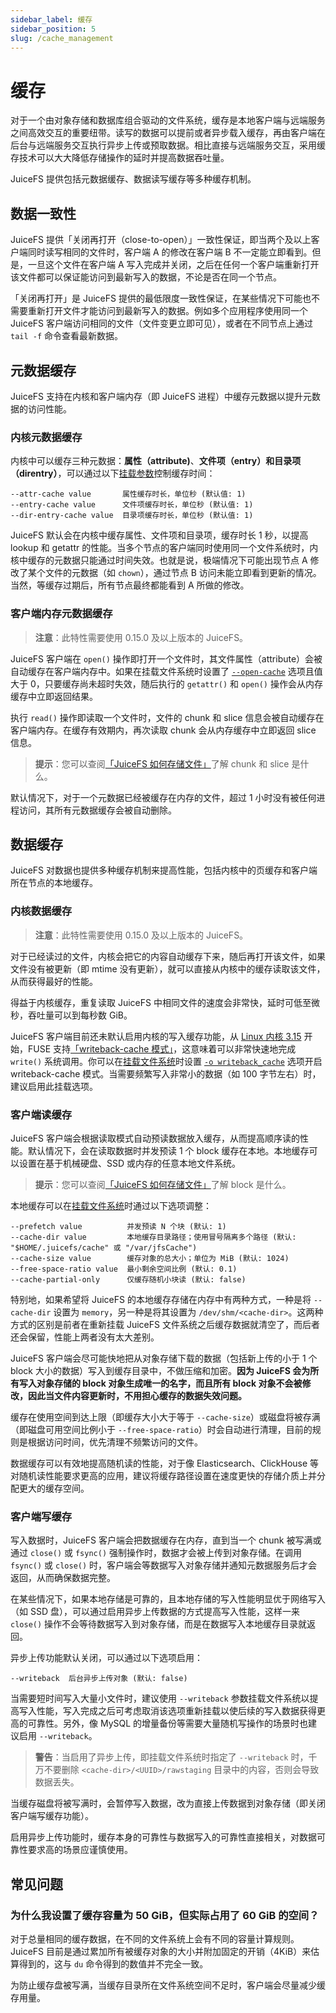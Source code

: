 ```yaml
---
sidebar_label: 缓存
sidebar_position: 5
slug: /cache_management
---
```

# 缓存

对于一个由对象存储和数据库组合驱动的文件系统，缓存是本地客户端与远端服务之间高效交互的重要纽带。读写的数据可以提前或者异步载入缓存，再由客户端在后台与远端服务交互执行异步上传或预取数据。相比直接与远端服务交互，采用缓存技术可以大大降低存储操作的延时并提高数据吞吐量。

JuiceFS 提供包括元数据缓存、数据读写缓存等多种缓存机制。

## 数据一致性

JuiceFS 提供「关闭再打开（close-to-open）」一致性保证，即当两个及以上客户端同时读写相同的文件时，客户端 A 的修改在客户端 B 不一定能立即看到。但是，一旦这个文件在客户端 A 写入完成并关闭，之后在任何一个客户端重新打开该文件都可以保证能访问到最新写入的数据，不论是否在同一个节点。

「关闭再打开」是 JuiceFS 提供的最低限度一致性保证，在某些情况下可能也不需要重新打开文件才能访问到最新写入的数据。例如多个应用程序使用同一个 JuiceFS 客户端访问相同的文件（文件变更立即可见），或者在不同节点上通过 `tail -f` 命令查看最新数据。

## 元数据缓存

JuiceFS 支持在内核和客户端内存（即 JuiceFS 进程）中缓存元数据以提升元数据的访问性能。

### 内核元数据缓存

内核中可以缓存三种元数据：**属性（attribute)**、**文件项（entry）**和**目录项（direntry）**，可以通过以下[挂载参数](command_reference.md#juicefs-mount)控制缓存时间：

```
--attr-cache value       属性缓存时长，单位秒 (默认值: 1)
--entry-cache value      文件项缓存时长，单位秒 (默认值: 1)
--dir-entry-cache value  目录项缓存时长，单位秒 (默认值: 1)
```

JuiceFS 默认会在内核中缓存属性、文件项和目录项，缓存时长 1 秒，以提高 lookup 和 getattr 的性能。当多个节点的客户端同时使用同一个文件系统时，内核中缓存的元数据只能通过时间失效。也就是说，极端情况下可能出现节点 A 修改了某个文件的元数据（如 `chown`），通过节点 B 访问未能立即看到更新的情况。当然，等缓存过期后，所有节点最终都能看到 A 所做的修改。

### 客户端内存元数据缓存

> **注意**：此特性需要使用 0.15.0 及以上版本的 JuiceFS。

JuiceFS 客户端在 `open()` 操作即打开一个文件时，其文件属性（attribute）会被自动缓存在客户端内存中。如果在挂载文件系统时设置了 [`--open-cache`](command_reference.md#juicefs-mount) 选项且值大于 0，只要缓存尚未超时失效，随后执行的 `getattr()` 和 `open()` 操作会从内存缓存中立即返回结果。

执行 `read()` 操作即读取一个文件时，文件的 chunk 和 slice 信息会被自动缓存在客户端内存。在缓存有效期内，再次读取 chunk 会从内存缓存中立即返回 slice 信息。

> **提示**：您可以查阅[「JuiceFS 如何存储文件」](how_juicefs_store_files.md)了解 chunk 和 slice 是什么。

默认情况下，对于一个元数据已经被缓存在内存的文件，超过 1 小时没有被任何进程访问，其所有元数据缓存会被自动删除。

## 数据缓存

JuiceFS 对数据也提供多种缓存机制来提高性能，包括内核中的页缓存和客户端所在节点的本地缓存。

### 内核数据缓存

> **注意**：此特性需要使用 0.15.0 及以上版本的 JuiceFS。

对于已经读过的文件，内核会把它的内容自动缓存下来，随后再打开该文件，如果文件没有被更新（即 mtime 没有更新），就可以直接从内核中的缓存读取该文件，从而获得最好的性能。

得益于内核缓存，重复读取 JuiceFS 中相同文件的速度会非常快，延时可低至微秒，吞吐量可以到每秒数 GiB。

JuiceFS 客户端目前还未默认启用内核的写入缓存功能，从 [Linux 内核 3.15](https://github.com/torvalds/linux/commit/4d99ff8f12e) 开始，FUSE 支持[「writeback-cache 模式」](https://www.kernel.org/doc/Documentation/filesystems/fuse-io.txt)，这意味着可以非常快速地完成 `write()` 系统调用。你可以在[挂载文件系统](command_reference.md#juicefs-mount)时设置 [`-o writeback_cache`](fuse_mount_options.md#writeback_cache) 选项开启 writeback-cache 模式。当需要频繁写入非常小的数据（如 100 字节左右）时，建议启用此挂载选项。

### 客户端读缓存

JuiceFS 客户端会根据读取模式自动预读数据放入缓存，从而提高顺序读的性能。默认情况下，会在读取数据时并发预读 1 个 block 缓存在本地。本地缓存可以设置在基于机械硬盘、SSD 或内存的任意本地文件系统。

> **提示**：您可以查阅[「JuiceFS 如何存储文件」](how_juicefs_store_files.md)了解 block 是什么。

本地缓存可以在[挂载文件系统](command_reference.md#juicefs-mount)时通过以下选项调整：

```
--prefetch value          并发预读 N 个块 (默认: 1)
--cache-dir value         本地缓存目录路径；使用冒号隔离多个路径 (默认: "$HOME/.juicefs/cache" 或 "/var/jfsCache")
--cache-size value        缓存对象的总大小；单位为 MiB (默认: 1024)
--free-space-ratio value  最小剩余空间比例 (默认: 0.1)
--cache-partial-only      仅缓存随机小块读 (默认: false)
```

特别地，如果希望将 JuiceFS 的本地缓存存储在内存中有两种方式，一种是将 `--cache-dir` 设置为 `memory`，另一种是将其设置为 `/dev/shm/<cache-dir>`。这两种方式的区别是前者在重新挂载 JuiceFS 文件系统之后缓存数据就清空了，而后者还会保留，性能上两者没有太大差别。

JuiceFS 客户端会尽可能快地把从对象存储下载的数据（包括新上传的小于 1 个 block 大小的数据）写入到缓存目录中，不做压缩和加密。**因为 JuiceFS 会为所有写入对象存储的 block 对象生成唯一的名字，而且所有 block 对象不会被修改，因此当文件内容更新时，不用担心缓存的数据失效问题。**

缓存在使用空间到达上限（即缓存大小大于等于 `--cache-size`）或磁盘将被存满（即磁盘可用空间比例小于 `--free-space-ratio`）时会自动进行清理，目前的规则是根据访问时间，优先清理不频繁访问的文件。

数据缓存可以有效地提高随机读的性能，对于像 Elasticsearch、ClickHouse 等对随机读性能要求更高的应用，建议将缓存路径设置在速度更快的存储介质上并分配更大的缓存空间。

### 客户端写缓存

写入数据时，JuiceFS 客户端会把数据缓存在内存，直到当一个 chunk 被写满或通过 `close()` 或 `fsync()` 强制操作时，数据才会被上传到对象存储。在调用 `fsync()` 或 `close()` 时，客户端会等数据写入对象存储并通知元数据服务后才会返回，从而确保数据完整。

在某些情况下，如果本地存储是可靠的，且本地存储的写入性能明显优于网络写入（如 SSD 盘），可以通过启用异步上传数据的方式提高写入性能，这样一来 `close()` 操作不会等待数据写入到对象存储，而是在数据写入本地缓存目录就返回。

异步上传功能默认关闭，可以通过以下选项启用：

```
--writeback  后台异步上传对象 (默认: false)
```

当需要短时间写入大量小文件时，建议使用 `--writeback` 参数挂载文件系统以提高写入性能，写入完成之后可考虑取消该选项重新挂载以使后续的写入数据获得更高的可靠性。另外，像 MySQL 的增量备份等需要大量随机写操作的场景时也建议启用 `--writeback`。

> **警告**：当启用了异步上传，即挂载文件系统时指定了 `--writeback` 时，千万不要删除 `<cache-dir>/<UUID>/rawstaging` 目录中的内容，否则会导致数据丢失。

当缓存磁盘将被写满时，会暂停写入数据，改为直接上传数据到对象存储（即关闭客户端写缓存功能）。

启用异步上传功能时，缓存本身的可靠性与数据写入的可靠性直接相关，对数据可靠性要求高的场景应谨慎使用。

## 常见问题

### 为什么我设置了缓存容量为 50 GiB，但实际占用了 60 GiB 的空间？

对于总量相同的缓存数据，在不同的文件系统上会有不同的容量计算规则。JuiceFS 目前是通过累加所有被缓存对象的大小并附加固定的开销（4KiB）来估算得到的，这与 `du` 命令得到的数值并不完全一致。

为防止缓存盘被写满，当缓存目录所在文件系统空间不足时，客户端会尽量减少缓存用量。
